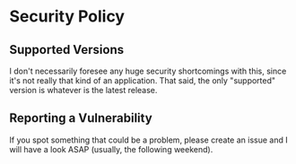 # Security Policy

## Supported Versions

I don't necessarily foresee any huge security shortcomings with this, since it's not really that kind of an application.
That said, the only "supported" version is whatever is the latest release.

## Reporting a Vulnerability

If you spot something that could be a problem, please create an issue and I will have a look ASAP (usually, the following weekend).
